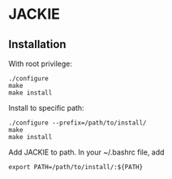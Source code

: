 # JACKIE

## Installation

With root privilege:

```
./configure
make
make install
```

Install to specific path:

```
./configure --prefix=/path/to/install/
make
make install
```

Add JACKIE to path. In your ~/.bashrc file, add
```
export PATH=/path/to/install/:${PATH}
```

<!--

genome=<fill in your genome> #e.g., hg38
genomesRoot=<fill in your root path> #e.g.,/hpcdata/wcheng/genomes
pathToGenome=$genomesRoot/$genome
genomeFasta=$pathToGenome/$genome.nr.fa
pamFold=$pathToGenome/pamFold/

#download genome fasta files and produce a merged files for non-random chromosomes
cd $pathToGenome
wget --timestamping "ftp://hgdownload.cse.ucsc.edu/goldenPath/$genome/chromosomes/*"
gunzip *.gz
mkdir random
mv *random*.fa random/
mv chrUn*.fa random/
mkdir nr
mv *.fa nr
cat nr/*.fa > $genome.nr.fa
mkdir $pamFold


#generate binary represetation of sgRNA binding locations
for N in A C G T; do
echo "date; JACKIE -b2 $genomeFasta $pamFold .bin 6 $pamFold/$N.ref.txt $N n; date" | qsub -l walltime=48:00:00
done

#output bed file from binary files.
for prefix in AA AC AT AG CA CC CT CG TA TC TT TG GA GC GT GG; do
echo "date; outbedForPrefixJob.sh $pamFold $prefix 1 0; date" | qsub -l walltime=24:00:00 -e `pwd`/$prefix.stderr.txt -o `pwd`/$prefix.stdout.txt	
done

#concatenate all bed files into one
echo "cat $pamFold/*.bed > $pamFold/${genome}PAM.BED" | qsub -l walltime=24:00:00

#collapse sgRNA binding locations with same sequecnes into an extended bed format
echo "chainExonBedsToTranscriptBed.py $pamFold/${genome}PAM.BED 0 > $pamFold/${genome}PAM.sameChr.tx.bed" | qsub -l walltime=24:00:00

#sort extended bed file
echo "sort -k1,1 -k2,2n $pamFold/${genome}PAM.sameChr.tx.bed > $pamFold/${genome}PAM.sameChr.tx.sorted.bed" | qsub -l walltime=24:00:00

#remove entries with overlapping sgRNA sites.
echo "removeIllegalBlockEntries.py $pamFold/${genome}PAM.sameChr.tx.sorted.bed $pamFold/${genome}PAM.sameChr.tx.sorted.legal.bed $pamFold/${genome}PAM.sameChr.tx.sorted.illegal.bed" | qsub -l walltime=24:00:00


#optional:
#select clustered sgRNA with (minBS)5 to (maxBS)8 binding sites and within (minDist)5kb to (maxDist)10kb distance
minBS=5
maxBS=8
minDist=5000
maxDist=10000
awk -v FS="\t" -v OFS="\t" -v minBS=$minBS -v maxBS=$maxBS -v minDist=$minDist -v maxDist=$maxDist '($3-$2>=minDist && $3-$2<=maxDist && $5>=minBS && $5<=maxBS)' $pamFold/${genome}PAM.sameChr.tx.sorted.legal.bed > $pamFold/${genome}PAM.sameChr.tx.sorted.legal.Dist${minDist}_${maxDist}.BS${minBS}_${maxBS}.bed


#select unique sgRNA sites
awk -v FS="\t" -v OFS="\t" '($5==1)' $pamFold/${genome}PAM.BED > $pamFold/${genome}PAM.1copy.BED

#select sgRNA sites within region of interest


#run CasOffFinder (requires offline version of Cas-OFFinder at http://www.rgenome.net/cas-offinder/portable)
#export PATH=/usr/bin/:${PATH}
#export PATH=~/Dropbox/unixEnv/scripts:${PATH}
runCasOFFinderOnSequences.py <file> 4,/,2 3 ~/Dropbox/unixEnv/genomes/hg38/ casOffinder_outputDir > ???

#runCasOFFinderOnSequences.py newSelectionLoop.overlap.hg38PAM.sameChr.tx.sorted.legal.1copy.GC40to60.no5T.noLowercase.2.bed 17 3 ~/Dropbox/unixEnv/genomes/hg38/ newSelectionLoop.overlap.hg38PAM_off > newSelectionLoop.overlap.hg38PAM.sameChr.tx.sorted.legal.1copy.GC40to60.no5T.noLowercase.2.casOffinder.txt
```
-->
